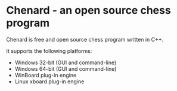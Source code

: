 # Chenard - an open source chess program

Chenard is free and open source chess program written in C++.

It supports the following platforms:

- Windows 32-bit (GUI and command-line)
- Windows 64-bit (GUI and command-line)
- WinBoard plug-in engine
- Linux xboard plug-in engine
